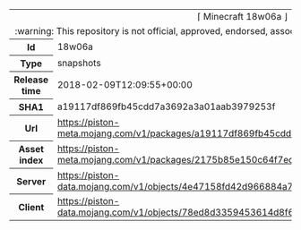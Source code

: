 <html><table>
<tr><td colspan="2" align="center"><img width="0" height="0"><br/>⌈ Minecraft 18w06a ⌋<br/><img width="0" height="0"></td></tr>
<tr><td colspan="2" align="center"><img width="0" height="0"><br/>
:warning: This repository is not official, approved, endorsed, associated or connected with Mojang :warning:
<br/><img width="0" height="0"></td></tr>
<tr><th>Id</th><td>18w06a</td></tr>
<tr><th>Type</th><td>snapshots</td></tr>
<tr><th>Release time</th><td>2018-02-09T12:09:55+00:00</td></tr>
<tr><th>SHA1</th><td>a19117df869fb45cdd7a3692a3a01aab3979253f</td></tr>
<tr><th>Url</th><td><a href="https://piston-meta.mojang.com/v1/packages/a19117df869fb45cdd7a3692a3a01aab3979253f/18w06a.json">https://piston-meta.mojang.com/v1/packages/a19117df869fb45cdd7a3692a3a01aab3979253f/18w06a.json</a></td></tr>
<tr><th>Asset index</th><td><a href="https://piston-meta.mojang.com/v1/packages/2175b85e150c64f7ed285e7624b87c18cd992497/1.13.json">https://piston-meta.mojang.com/v1/packages/2175b85e150c64f7ed285e7624b87c18cd992497/1.13.json</a></td></tr>
<tr><th>Server</th><td><a href="https://piston-data.mojang.com/v1/objects/4e47158fd42d966884a7ffb7440b35d86c038049/server.jar">https://piston-data.mojang.com/v1/objects/4e47158fd42d966884a7ffb7440b35d86c038049/server.jar</a></td></tr>
<tr><th>Client</th><td><a href="https://piston-data.mojang.com/v1/objects/78ed8d3359453614d8f69bd982111e8aa6c8f612/client.jar">https://piston-data.mojang.com/v1/objects/78ed8d3359453614d8f69bd982111e8aa6c8f612/client.jar</a></td></tr>
</table></html>